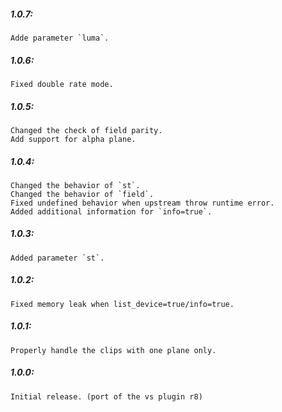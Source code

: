 ##### 1.0.7:
    Adde parameter `luma`.

##### 1.0.6:
    Fixed double rate mode.

##### 1.0.5:
    Changed the check of field parity.
    Add support for alpha plane.

##### 1.0.4:
    Changed the behavior of `st`.
    Changed the behavior of `field`.
    Fixed undefined behavior when upstream throw runtime error.
    Added additional information for `info=true`.

##### 1.0.3:
    Added parameter `st`.

##### 1.0.2:
    Fixed memory leak when list_device=true/info=true.

##### 1.0.1:
    Properly handle the clips with one plane only.

##### 1.0.0:
    Initial release. (port of the vs plugin r8)
